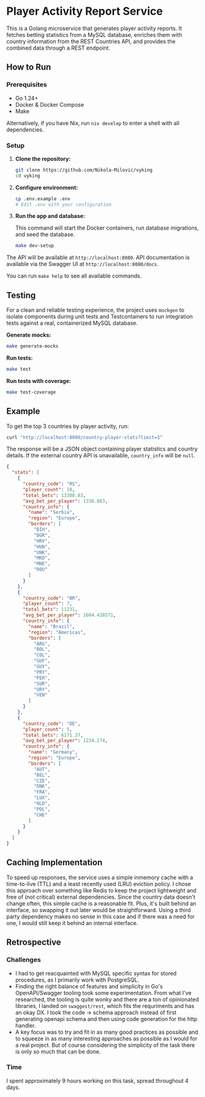 # Player Activity Report Service

This is a Golang microservice that generates player activity reports. It fetches betting statistics from a MySQL database, enriches them with country information from the REST Countries API, and provides the combined data through a REST endpoint.

## How to Run

### Prerequisites

- Go 1.24+
- Docker & Docker Compose
- Make

Alternatively, if you have Nix, run `nix develop` to enter a shell with all dependencies.

### Setup

1. **Clone the repository:**

    ```bash
    git clone https://github.com/Nikola-Milovic/vyking
    cd vyking
    ```

2. **Configure environment:**

    ```bash
    cp .env.example .env
    # Edit .env with your configuration
    ```

3. **Run the app and database:**

    This command will start the Docker containers, run database migrations, and seed the database.

    ```bash
    make dev-setup
    ```

The API will be available at `http://localhost:8080`. API documentation is available via the Swagger UI at `http://localhost:8080/docs`.

You can run `make help` to see all available commands.

## Testing

For a clean and reliable testing experience, the project uses `mockgen` to isolate components during unit tests and Testcontainers to run integration tests against a real, containerized MySQL database.

**Generate mocks:**

```bash
make generate-mocks
```

**Run tests:**

```bash
make test
```

**Run tests with coverage:**

```bash
make test-coverage
```

## Example

To get the top 3 countries by player activity, run:

```bash
curl "http://localhost:8080/country-player-stats?limit=3"
```

The response will be a JSON object containing player statistics and country details. If the external country API is unavailable, `country_info` will be `null`.

```json
{
  "stats": [
    {
      "country_code": "RS",
      "player_count": 10,
      "total_bets": 13388.83,
      "avg_bet_per_player": 1338.883,
      "country_info": {
        "name": "Serbia",
        "region": "Europe",
        "borders": [
          "BIH",
          "BGR",
          "HRV",
          "HUN",
          "UNK",
          "MKD",
          "MNE",
          "ROU"
        ]
      }
    },
    {
      "country_code": "BR",
      "player_count": 7,
      "total_bets": 11231,
      "avg_bet_per_player": 1604.428571,
      "country_info": {
        "name": "Brazil",
        "region": "Americas",
        "borders": [
          "ARG",
          "BOL",
          "COL",
          "GUF",
          "GUY",
          "PRY",
          "PER",
          "SUR",
          "URY",
          "VEN"
        ]
      }
    },
    {
      "country_code": "DE",
      "player_count": 5,
      "total_bets": 6171.37,
      "avg_bet_per_player": 1234.274,
      "country_info": {
        "name": "Germany",
        "region": "Europe",
        "borders": [
          "AUT",
          "BEL",
          "CZE",
          "DNK",
          "FRA",
          "LUX",
          "NLD",
          "POL",
          "CHE"
        ]
      }
    }
  ]
}
```

## Caching Implementation

To speed up responses, the service uses a simple inmemory cache with a time-to-live (TTL) and a least recently used (LRU) eviction policy. I chose this approach over something like Redis to keep the project lightweight and free of (not critical) external dependencies. Since the country data doesn't change often, this simple cache is a reasonable fit. Plus, it's built behind an interface, so swapping it out later would be straightforward. Using a third party dependency makes no sense in this case and if there was a need for one, I would still keep it behind an internal interface.

## Retrospective

### Challenges

- I had to get reacquainted with MySQL specific syntax for stored procedures, as I primarily work with PostgreSQL.
- Finding the right balance of features and simplicity in Go's OpenAPI/Swagger tooling took some experimentation. From what I've researched, the tooling is quite wonky and there are a ton of opinionated libraries, I landed on `swaggest/rest`, which fits the requriments and has an okay DX. I took the code -> schema approach instead of first generating openapi schema and then using code generation for the http handler.
- A key focus was to try and fit in as many good practices as possible and to squeeze in as many interesting approaches as possible as I would for a real project. But of course considering the simplicity of the task there is only so much that can be done.

### Time

I spent approximately 9 hours working on this task, spread throughout 4 days.

